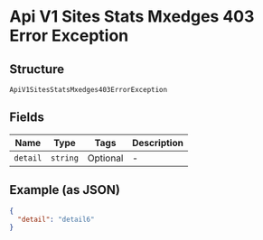 
# Api V1 Sites Stats Mxedges 403 Error Exception

## Structure

`ApiV1SitesStatsMxedges403ErrorException`

## Fields

| Name | Type | Tags | Description |
|  --- | --- | --- | --- |
| `detail` | `string` | Optional | - |

## Example (as JSON)

```json
{
  "detail": "detail6"
}
```

